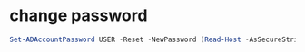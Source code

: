 # change password

```powershell
Set-ADAccountPassword USER -Reset -NewPassword (Read-Host -AsSecureString -Prompt 'New Password') -Verbose
```